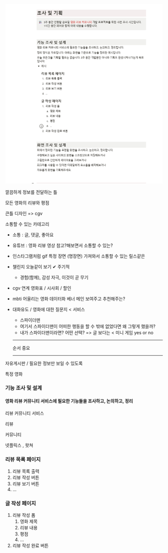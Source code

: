 ![image-20220923144957677](assets/image-20220923144957677.png)



깔끔하게 정보를 전달하는 틀 

모든 영화의 리뷰와 평점 



큰틀 디자인 => cgv





소통할 수 있는 카테고리 

* 소통 : 글, 댓글, 좋아요 

* 유튜브 : 영화 리뷰 영상 참고?해보면서 소통할 수 있는? 

* 인스타그램처럼 gif  특정 장면 (명장면) 가져와서 소통할 수 있는 릴스같은 

* 챌린지 오늘같이 보기 ✔ 주기적 
  * 경험(함께), 감성 자극, 이것이 곧 무기 

* cgv 연계 영화표 / 시사회 / 할인 

* mbti 어울리는 영화 데이터화 베너 메인 보여주고 추천해주는? 

* 대화유도 / 영화에 대한 질문지 < 서비스 

  * 스파이더맨  
  * 여기서 스파이더맨이 어떠한 행동을 할 수 밖에 없었다면 왜 그렇게 했을까?
  * 내가 스파이더맨이라면? 어떤 선택? => 글 보다는 < 미니 게임 yes or no

  

  

  - ----

  순서 중요 

  ---

  



자유게시판 / 필요한 정보만 보일 수 있도록  

특정 영화 







### 기능 조사 및 설계

#### 영화 리뷰 커뮤니티 서비스에 필요한 기능들을 조사하고, 논의하고, 정리



리뷰 커뮤니티 서비스

리뷰 

커뮤니티 



넷플릭스 , 왓쳐 





### 리뷰 목록 페이지

1. 리뷰 목록 출력
2. 리뷰 작성 버튼
3. 리뷰 보기 버튼
4. …

### 글 작성 페이지

1. 리뷰 작성 폼
   1. 영화 제목
   2. 리뷰 내용
   3. 평점
   4. …
2. 리뷰 작성 완료 버튼